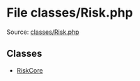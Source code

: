 File classes/Risk.php
=========
Source: [classes/Risk.php](https://github.com/PrestaShop/PrestaShop/blob/1.6.1.1/classes/Risk.php)


Classes
-------

* [RiskCore](class.RiskCore)

